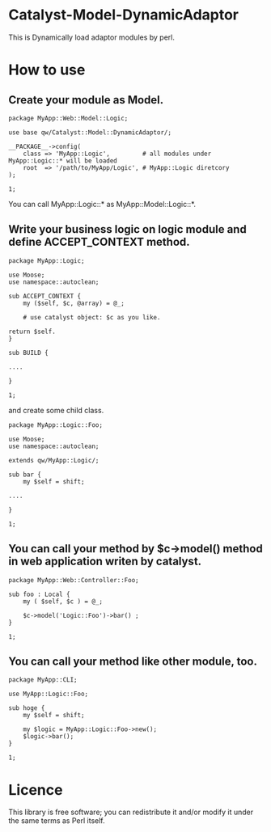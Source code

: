 Catalyst-Model-DynamicAdaptor
===============
This is Dynamically load adaptor modules by perl.

# How to use

## Create your module as Model.

    package MyApp::Web::Model::Logic;
    
    use base qw/Catalyst::Model::DynamicAdaptor/;
    
    __PACKAGE__->config(
        class => 'MyApp::Logic',         # all modules under MyApp::Logic::* will be loaded
        root  => '/path/to/MyApp/Logic', # MyApp::Logic diretcory
    );
    
    1;

You can call MyApp::Logic::* as MyApp::Model::Logic::*. 

## Write your business logic on logic module and define ACCEPT_CONTEXT method.

    package MyApp::Logic;
    
    use Moose;
    use namespace::autoclean;
    
    sub ACCEPT_CONTEXT {
        my ($self, $c, @array) = @_;
    
        # use catalyst object: $c as you like.
    
    return $self.
    }
    
    sub BUILD {
    
    ....
    
    }
    
    1;

and create some child class.
    
    package MyApp::Logic::Foo;
    
    use Moose;
    use namespace::autoclean;

    extends qw/MyApp::Logic/;
    
    sub bar {
        my $self = shift;
    
    ....
    
    }
    
    1;

## You can call your method by $c->model() method in web application writen by catalyst.

    package MyApp::Web::Controller::Foo;
    
    sub foo : Local {
        my ( $self, $c ) = @_;
    
        $c->model('Logic::Foo')->bar() ; 
    }
    
    1;

## You can call your method like other module, too.

    package MyApp::CLI;
    
    use MyApp::Logic::Foo;
    
    sub hoge {
        my $self = shift;
    
        my $logic = MyApp::Logic::Foo->new();
        $logic->bar();
    }
    
    1;

# Licence

This library is free software; you can redistribute it and/or modify it under the same terms as Perl itself.


